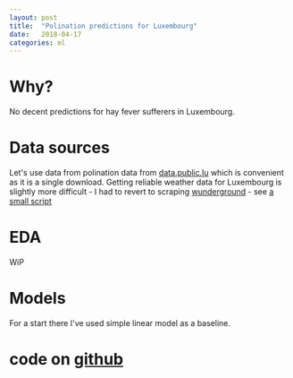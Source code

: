 ```yaml
---
layout: post
title:  "Polination predictions for Luxembourg"
date:   2018-04-17
categories: ml
---
```


# Why?

No decent predictions for hay fever sufferers in Luxembourg.

# Data sources

Let's use data from polination data from [data.public.lu](https://data.public.lu/en/datasets/pollen/) which is convenient as it is a single download. Getting reliable weather data for Luxembourg is slightly more difficult - I had to revert to scraping [wunderground](https://www.wunderground.com/) - see [a small script](https://github.com/misza222/LuPollen/blob/master/getLuxWeather.ipynb)

# EDA

WiP

# Models

For a start there I've used simple linear model as a baseline.

# code on [github](https://github.com/misza222/LuPollen/)
